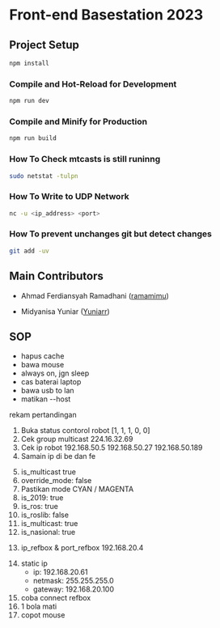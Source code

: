 # Front-end Basestation 2023

## Project Setup

```sh
npm install
```

### Compile and Hot-Reload for Development

```sh
npm run dev
```

### Compile and Minify for Production

```sh
npm run build
```

### How To Check mtcasts is still runinng

```sh
sudo netstat -tulpn
```

### How To Write to UDP Network

```sh
nc -u <ip_address> <port>
```

### How To prevent unchanges git but detect changes

```sh
git add -uv
```

## Main Contributors

- Ahmad Ferdiansyah Ramadhani ([ramamimu](https://github.com/ramamimu))

- Midyanisa Yuniar ([Yuniarr](https://github.com/Yuniarrr))

## SOP

- hapus cache
- bawa mouse
- always on, jgn sleep
- cas baterai laptop
- bawa usb to lan
- matikan --host

rekam pertandingan

1. Buka status contorol robot [1, 1, 1, 0, 0]
2. Cek group multicast
   224.16.32.69
3. Cek ip robot
   192.168.50.5
   192.168.50.27
   192.168.50.189
4. Samain ip di be dan fe
<!-- setup.json -->
5. is_multicast true
6. override_mode: false
7. Pastikan mode
   CYAN / MAGENTA
8. is_2019: true
9. is_ros: true
10. is_roslib: false
11. is_multicast: true
12. is_nasional: true

<!-- refbox -->

13. ip_refbox & port_refbox
    192.168.20.4

<!-- ketika main -->

14. static ip
    - ip: 192.168.20.61
    - netmask: 255.255.255.0
    - gateway: 192.168.20.100
15. coba connect refbox
16. 1 bola mati
17. copot mouse
